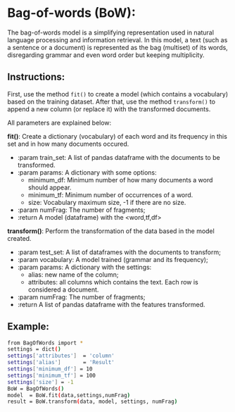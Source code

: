 # Bag-of-words (BoW):
The bag-of-words model is a simplifying representation used in natural language processing and information retrieval. In this model, a text (such as a sentence or a document) is represented as the bag (multiset) of its words, disregarding grammar and even word order but keeping multiplicity.

## Instructions:

First, use the method `fit()` to create a model (which contains a vocabulary) based on the training dataset. After that, use the method `transform()` to append a new column (or replace it) with the transformed documents.

All parameters are explained below:

**fit()**: Create a dictionary (vocabulary) of each word and its frequency in this set and in how many documents occured.
 - :param train_set: A list of pandas dataframe with the documents to be transformed.
 - :param params:    A dictionary with some options:
    - minimum_df:   Minimum number of how many  documents a word should appear.
    - minimum_tf:    Minimum number of occurrences of a word.
    - size:         Vocabulary maximum size, -1 if there are no size.
 - :param numFrag:   The number of fragments;
 - :return  A model (dataframe) with the <word,tf,df>

**transform()**: Perform the transformation of the data based in the model created.
 - :param test_set:  A list of dataframes with the documents to transform;
 - :param vocabulary:  A model trained (grammar and its frequency);
 - :param params: A dictionary with the settings:
    - alias: new name of the column;
    - attributes: all columns which contains the text. Each row is considered a document.
 - :param numFrag:   The number of fragments;
 - :return   A list of pandas dataframe with the features transformed.

## Example:


```sh
from BagOfWords import *
settings = dict()
settings['attributes']  = 'column'
settings['alias']       = 'Result'
settings['minimum_df'] = 10
settings['minimum_tf'] = 100
settings['size'] = -1
BoW = BagOfWords()
model  = BoW.fit(data,settings,numFrag)
result = BoW.transform(data, model, settings, numFrag)
```
